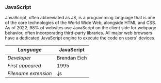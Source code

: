 ### JavaScript
JavaScript, often abbreviated as JS, is a programming language that is one of the core technologies of the World Wide Web, alongside HTML and CSS. As of 2022, 98% of websites use JavaScript on the client side for webpage behavior, often incorporating third-party libraries. All major web browsers have a dedicated JavaScript engine to execute the code on users' devices.

|_Language_|JavaScript|
|-|-|
|_Developer_|Brendan Eich|
|_First appeared_|1995|
|_Filename extension_|.js|